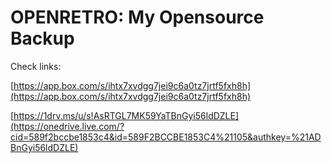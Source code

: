 OPENRETRO: My Opensource Backup
===============================

Check links:

[https://app.box.com/s/ihtx7xvdgg7jei9c6a0tz7jrtf5fxh8h](https://app.box.com/s/ihtx7xvdgg7jei9c6a0tz7jrtf5fxh8h)
 
[https://1drv.ms/u/s!AsRTGL7MK59YaTBnGyi56ldDZLE](https://onedrive.live.com/?cid=589f2bccbe1853c4&id=589F2BCCBE1853C4%21105&authkey=%21ADBnGyi56ldDZLE) 
